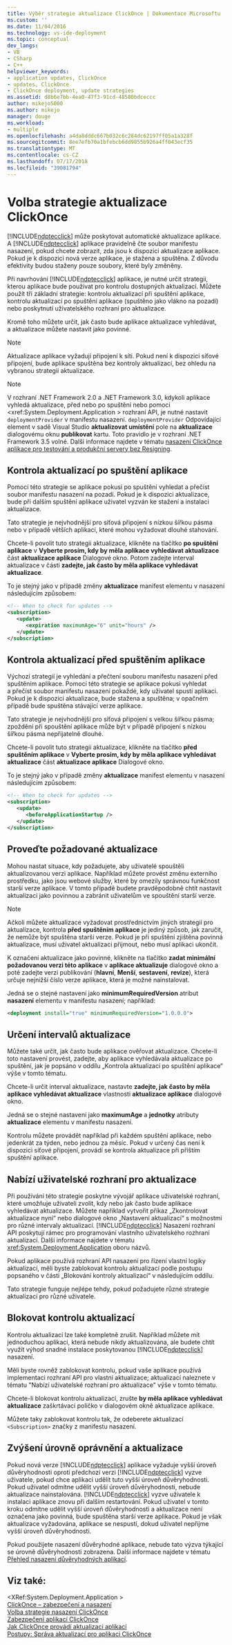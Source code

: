 ```yaml
---
title: Výběr strategie aktualizace ClickOnce | Dokumentace Microsoftu
ms.custom: ''
ms.date: 11/04/2016
ms.technology: vs-ide-deployment
ms.topic: conceptual
dev_langs:
- VB
- CSharp
- C++
helpviewer_keywords:
- application updates, ClickOnce
- updates, ClickOnce
- ClickOnce deployment, update strategies
ms.assetid: d8b6e7bb-4ea0-47f3-91cd-48580bdceccc
author: mikejo5000
ms.author: mikejo
manager: douge
ms.workload:
- multiple
ms.openlocfilehash: a4da8dddc667b032c6c284dc62197ff05a1a328f
ms.sourcegitcommit: 8ee7efb70a1bfebcb6dd9855b926a4ff043ecf35
ms.translationtype: MT
ms.contentlocale: cs-CZ
ms.lasthandoff: 07/17/2018
ms.locfileid: "39081794"
---
```

# <a name="choose-a-clickonce-update-strategy"></a>Volba strategie aktualizace ClickOnce
[!INCLUDE[ndptecclick](../deployment/includes/ndptecclick_md.md)] může poskytovat automatické aktualizace aplikace. A [!INCLUDE[ndptecclick](../deployment/includes/ndptecclick_md.md)] aplikace pravidelně čte soubor manifestu nasazení, pokud chcete zobrazit, zda jsou k dispozici aktualizace aplikace. Pokud je k dispozici nová verze aplikace, je stažena a spuštěna. Z důvodu efektivity budou staženy pouze soubory, které byly změněny.  
  
 Při navrhování [!INCLUDE[ndptecclick](../deployment/includes/ndptecclick_md.md)] aplikace, je nutné určit strategii, kterou aplikace bude používat pro kontrolu dostupných aktualizací. Můžete použít tři základní strategie: kontrolu aktualizací při spuštění aplikace, kontrolu aktualizací po spuštění aplikace (spuštěno jako vlákno na pozadí) nebo poskytnutí uživatelského rozhraní pro aktualizace.  
  
 Kromě toho můžete určit, jak často bude aplikace aktualizace vyhledávat, a aktualizace můžete nastavit jako povinné.  
  
> [!NOTE]
>  Aktualizace aplikace vyžadují připojení k síti. Pokud není k dispozici síťové připojení, bude aplikace spuštěna bez kontroly aktualizací, bez ohledu na vybranou strategii aktualizace.  
  
> [!NOTE]
>  V rozhraní .NET Framework 2.0 a .NET Framework 3.0, kdykoli aplikace vyhledá aktualizace, před nebo po spuštění nebo pomocí \<xref:System.Deployment.Application > rozhraní API, je nutné nastavit `deploymentProvider` v manifestu nasazení. `deploymentProvider` Odpovídající element v sadě Visual Studio **aktualizovat umístění** pole na **aktualizace** dialogovému oknu **publikovat** kartu. Toto pravidlo je v rozhraní .NET Framework 3.5 volné. Další informace najdete v tématu [nasazení ClickOnce aplikace pro testování a produkční servery bez Resigning](../deployment/deploying-clickonce-applications-for-testing-and-production-without-resigning.md).  
  
## <a name="check-for-updates-after-application-startup"></a>Kontrola aktualizací po spuštění aplikace  
 Pomocí této strategie se aplikace pokusí po spuštění vyhledat a přečíst soubor manifestu nasazení na pozadí. Pokud je k dispozici aktualizace, bude při dalším spuštění aplikace uživatel vyzván ke stažení a instalaci aktualizace.  
  
 Tato strategie je nejvhodnější pro síťová připojení s nízkou šířkou pásma nebo v případě větších aplikací, které mohou vyžadovat dlouhé stahování.  
  
 Chcete-li povolit tuto strategii aktualizace, klikněte na tlačítko **po spuštění aplikace** v **Vyberte prosím, kdy by měla aplikace vyhledávat aktualizace** část **aktualizace aplikace** Dialogové okno. Potom zadejte interval aktualizace v části **zadejte, jak často by měla aplikace vyhledávat aktualizace**.  
  
 To je stejný jako v případě změny **aktualizace** manifest elementu v nasazení následujícím způsobem:  
  
```xml  
<!-- When to check for updates -->  
<subscription>  
   <update>  
      <expiration maximumAge="6" unit="hours" />  
   </update>  
</subscription>  
```  
  
## <a name="check-for-updates-before-application-startup"></a>Kontrola aktualizací před spuštěním aplikace  
 Výchozí strategií je vyhledání a přečtení souboru manifestu nasazení před spuštěním aplikace. Pomocí této strategie se aplikace pokusí vyhledat a přečíst soubor manifestu nasazení pokaždé, kdy uživatel spustí aplikaci. Pokud je k dispozici aktualizace, bude stažena a spuštěna; v opačném případě bude spuštěna stávající verze aplikace.  
  
 Tato strategie je nejvhodnější pro síťová připojení s velkou šířkou pásma; zpoždění při spouštění aplikace může být v případě připojení s nízkou šířkou pásma nepřijatelně dlouhé.  
  
 Chcete-li povolit tuto strategii aktualizace, klikněte na tlačítko **před spuštěním aplikace** v **Vyberte prosím, kdy by měla aplikace vyhledávat aktualizace** část **aktualizace aplikace** Dialogové okno.  
  
 To je stejný jako v případě změny **aktualizace** manifest elementu v nasazení následujícím způsobem:  
  
```xml  
<!-- When to check for updates -->  
<subscription>  
   <update>  
      <beforeApplicationStartup />  
   </update>  
</subscription>  
```  
  
## <a name="make-updates-required"></a>Proveďte požadované aktualizace  
 Mohou nastat situace, kdy požadujete, aby uživatelé spouštěli aktualizovanou verzi aplikace. Například můžete provést změnu externího prostředku, jako jsou webové služby, které by omezily správnou funkčnost starší verze aplikace. V tomto případě budete pravděpodobně chtít nastavit aktualizaci jako povinnou a zabránit uživatelům ve spouštění starší verze.  
  
> [!NOTE]
>  Ačkoli můžete aktualizace vyžadovat prostřednictvím jiných strategií pro aktualizace, kontrola **před spuštěním aplikace** je jediný způsob, jak zaručit, že nemůže být spuštěna starší verze. Pokud je při spuštění zjištěna povinná aktualizace, musí uživatel aktualizaci přijmout, nebo musí aplikaci ukončit.  
  
 K označení aktualizace jako povinné, klikněte na tlačítko **zadat minimální požadovanou verzi této aplikace** v **aplikace aktualizuje** dialogové okno a poté zadejte verzi publikování (**hlavní**, **Menší**, **sestavení**, **revize**), která určuje nejnižší číslo verze aplikace, která je možné nainstalovat.  
  
 Jedná se o stejné nastavení jako **minimumRequiredVersion** atribut **nasazení** elementu v manifestu nasazení; například:  
  
```xml  
<deployment install="true" minimumRequiredVersion="1.0.0.0">  
```  
  
## <a name="specify-update-intervals"></a>Určení intervalů aktualizace  
 Můžete také určit, jak často bude aplikace ověřovat aktualizace. Chcete-li toto nastavení provést, zadejte, aby aplikace vyhledávala aktualizace po spuštění, jak je popsáno v oddílu „Kontrola aktualizací po spuštění aplikace“ výše v tomto tématu.  
  
 Chcete-li určit interval aktualizace, nastavte **zadejte, jak často by měla aplikace vyhledávat aktualizace** vlastnosti **aktualizace aplikace** dialogové okno.  
  
 Jedná se o stejné nastavení jako **maximumAge** a **jednotky** atributy **aktualizace** elementu v manifestu nasazení.  
  
 Kontrolu můžete provádět například při každém spuštění aplikace, nebo jedenkrát za týden, nebo jednou za měsíc. Pokud v určený čas není k dispozici síťové připojení, provádí se kontrola aktualizace při příštím spuštění aplikace.  
  
## <a name="provide-a-user-interface-for-updates"></a>Nabízí uživatelské rozhraní pro aktualizace  
 Při používání této strategie poskytne vývojář aplikace uživatelské rozhraní, které umožňuje uživateli zvolit, kdy nebo jak často bude aplikace vyhledávat aktualizace. Můžete například vytvořit příkaz „Zkontrolovat aktualizace nyní“ nebo dialogové okno „Nastavení aktualizací“ s možnostmi pro různé intervaly aktualizací. [!INCLUDE[ndptecclick](../deployment/includes/ndptecclick_md.md)] Nasazení rozhraní API poskytují rámec pro programování vlastního uživatelského rozhraní aktualizací. Další informace najdete v tématu <xref:System.Deployment.Application> oboru názvů.  
  
 Pokud aplikace používá rozhraní API nasazení pro řízení vlastní logiky aktualizací, měli byste zablokovat kontrolu aktualizací podle postupu popsaného v části „Blokování kontroly aktualizací“ v následujícím oddílu.  
  
 Tato strategie funguje nejlépe tehdy, pokud požadujete různé strategie aktualizací pro různé uživatele.  
  
## <a name="block-update-checking"></a>Blokovat kontrolu aktualizací  
 Kontrolu aktualizací lze také kompletně zrušit. Například můžete mít jednoduchou aplikaci, která nebude nikdy aktualizována, ale budete chtít využít výhod snadné instalace poskytovanou [!INCLUDE[ndptecclick](../deployment/includes/ndptecclick_md.md)] nasazení.  
  
 Měli byste rovněž zablokovat kontrolu, pokud vaše aplikace používá implementaci rozhraní API pro vlastní aktualizace; aktualizací naleznete v tématu "Nabízí uživatelské rozhraní pro aktualizace" výše v tomto tématu.  
  
 Chcete-li blokovat kontrolu aktualizací, zrušte **by měla aplikace vyhledávat aktualizace** zaškrtávací políčko v dialogovém okně aktualizace aplikace.  
  
 Můžete taky zablokovat kontrolu tak, že odeberete aktualizací `<Subscription>` značky z manifestu nasazení.  
  
## <a name="permission-elevation-and-updates"></a>Zvýšení úrovně oprávnění a aktualizace  
 Pokud nová verze [!INCLUDE[ndptecclick](../deployment/includes/ndptecclick_md.md)] aplikace vyžaduje vyšší úroveň důvěryhodnosti oproti předchozí verzi [!INCLUDE[ndptecclick](../deployment/includes/ndptecclick_md.md)] vyzve uživatele, pokud chce aplikaci udělit tuto vyšší úroveň důvěryhodnosti. Pokud uživatel odmítne udělit vyšší úroveň důvěryhodnosti, nebude aktualizace nainstalována. [!INCLUDE[ndptecclick](../deployment/includes/ndptecclick_md.md)] vyzve uživatele k instalaci aplikace znovu při dalším restartování. Pokud uživatel v tomto kroku odmítne udělit vyšší úroveň důvěryhodnosti a aktualizace není označena jako povinná, bude spuštěna starší verze aplikace. Pokud je však aktualizace vyžadována, aplikace se nespustí, dokud uživatel nepřijme vyšší úroveň důvěryhodnosti.  
  
 Pokud použijete nasazení důvěryhodné aplikace, nebude tato výzva týkající se úrovně důvěryhodnosti zobrazena. Další informace najdete v tématu [Přehled nasazení důvěryhodných aplikací](../deployment/trusted-application-deployment-overview.md).  
  
## <a name="see-also"></a>Viz také:  
 \<XRef:System.Deployment.Application >   
 [ClickOnce – zabezpečení a nasazení](../deployment/clickonce-security-and-deployment.md)   
 [Volba strategie nasazení ClickOnce](../deployment/choosing-a-clickonce-deployment-strategy.md)   
 [Zabezpečení aplikací ClickOnce](../deployment/securing-clickonce-applications.md)   
 [Jak ClickOnce provádí aktualizaci aplikací](../deployment/how-clickonce-performs-application-updates.md)   
 [Postupy: Správa aktualizací pro aplikaci ClickOnce](../deployment/how-to-manage-updates-for-a-clickonce-application.md)